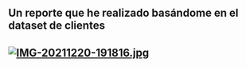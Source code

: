 ## Un reporte que he realizado basándome en el dataset de clientes
## [![IMG-20211220-191816.jpg](https://i.postimg.cc/ZnhBDhbr/IMG-20211220-191816.jpg)](https://postimg.cc/62YpygG3)
